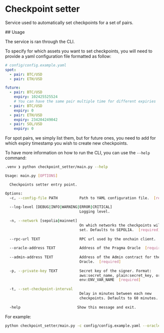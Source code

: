 # Checkpoint setter

Service used to automatically set checkpoints for a set of pairs.

## Usage

The service is ran through the CLI.

To specify for which assets you want to set checkpoints, you will need to provide a yaml configuration file formatted as follow:

```yaml
# config/config.example.yaml
spot:
  - pair: BTC/USD
  - pair: ETH/USD

future:
  - pair: BTC/USD
    expiry: 102425525524
    # You can have the same pair multiple time for different expiries
  - pair: BTC/USD
    expiry: 0
  - pair: ETH/USD
    expiry: 234204249042
  - pair: SOL/USD
    expiry: 0
```

For spot pairs, we simply list them, but for future ones, you need to add for which expiry timestamp you wish to create new checkpoints.

To have more information on how to run the CLI, you can use the `--help` command:

```bash
.venv ❯ python checkpoint_setter/main.py --help

Usage: main.py [OPTIONS]

  Checkpoints setter entry point.

Options:
  -c, --config-file PATH          Path to YAML configuration file.  [required]
  
  --log-level [DEBUG|INFO|WARNING|ERROR|CRITICAL]
                                  Logging level.
  
  -n, --network [sepolia|mainnet]
                                  On which networks the checkpoints will be
                                  set. Defaults to SEPOLIA.  [required]
  
  --rpc-url TEXT                  RPC url used by the onchain client.
  
  --oracle-address TEXT           Address of the Pragma Oracle  [required]
  
  --admin-address TEXT            Address of the Admin contract for the
                                  Oracle.  [required]
  
  -p, --private-key TEXT          Secret key of the signer. Format:
                                  aws:secret_name, plain:secret_key, or
                                  env:ENV_VAR_NAME  [required]
  
  -t, --set-checkpoint-interval
                                  Delay in minutes between each new
                                  checkpoints. Defaults to 60 minutes.  [x>=0]
  
  -help                          Show this message and exit.
```

For example:

```sh
python checkpoint_setter/main.py -c config/config.example.yaml --oracle-address $PRAGMA_ORACLE_ADDRESS --admin-address $PRAGMA_ADMIN_ACCOUNT -p plain:$MY_PRIVATE_KEY
```
